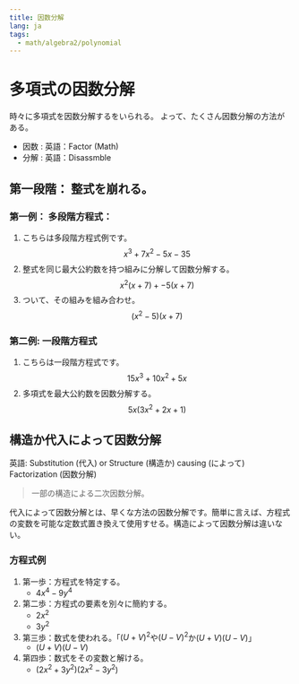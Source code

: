 ```yaml
---
title: 因数分解
lang: ja
tags:
  - math/algebra2/polynomial
---
```


# 多項式の因数分解

時々に多項式を因数分解するをいられる。 よって、たくさん因数分解の方法がある。

- 因数 : 英語：Factor (Math)
- 分解 : 英語：Disassmble

## 第一段階： 整式を崩れる。

### 第一例： 多段階方程式：

1. こちらは多段階方程式例です。
   $$
   x^3+7x^2-5x-35
   $$
1. 整式を同じ最大公約数を持つ組みに分解して因数分解する。
   $$
   x^2(x+7)+-5(x+7)
   $$
1. ついて、その組みを組み合わせ。
   $$
   (x^2-5)(x+7)
   $$

### 第二例: 一段階方程式

1. こちらは一段階方程式です。
   $$
   15x^3+10x^2+5x
   $$
1. 多項式を最大公約数を因数分解する。
   $$
   5x(3x^2+2x+1)
   $$

## 構造か代入によって因数分解

英語: Substitution (代入) or Structure (構造か) causing  (によって) Factorization (因数分解)

> 一部の構造による二次因数分解。

代入によって因数分解とは、早くな方法の因数分解です。簡単に言えば、方程式の変数を可能な定数式置き換えて使用すせる。構造によって因数分解は違いない。

### 方程式例

1. 第一歩：方程式を特定する。
   - $4x^4-9y^4$
1. 第二歩：方程式の要素を別々に簡約する。
   - $2x^2$
   - $3y^2$
1. 第三歩：数式を使われる。「$(U+V)^2$や$(U-V)^2$か$(U+V)(U-V)$」
   - $(U+V)(U-V)$
1. 第四歩：数式をその変数と解ける。
   - $(2x^2+3y^2)(2x^2-3y^2)$
